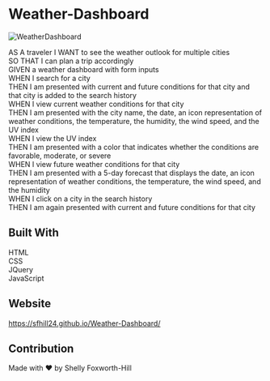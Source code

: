 # Weather-Dashboard
![WeatherDashboard](https://user-images.githubusercontent.com/49098706/210295446-70387981-2d57-4fbf-85e0-f47542fa2047.png)

AS A traveler
I WANT to see the weather outlook for multiple cities </br>
SO THAT I can plan a trip accordingly</br>
GIVEN a weather dashboard with form inputs</br>
WHEN I search for a city</br>
THEN I am presented with current and future conditions for that city and that city is added to the search history</br>
WHEN I view current weather conditions for that city</br>
THEN I am presented with the city name, the date, an icon representation of weather conditions, the temperature, the humidity, the wind speed, and the UV index</br>
WHEN I view the UV index</br>
THEN I am presented with a color that indicates whether the conditions are favorable, moderate, or severe</br>
WHEN I view future weather conditions for that city</br>
THEN I am presented with a 5-day forecast that displays the date, an icon representation of weather conditions, the temperature, the wind speed, and the humidity</br>
WHEN I click on a city in the search history</br>
THEN I am again presented with current and future conditions for that city</br>


## Built With
HTML</br>
CSS</br>
JQuery</br>
JavaScript</br>

## Website
https://sfhill24.github.io/Weather-Dashboard/

## Contribution
Made with ❤️ by Shelly Foxworth-Hill
